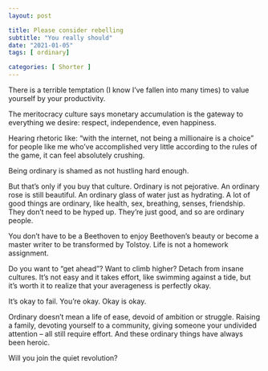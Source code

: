 ```yaml
---
layout: post

title: Please consider rebelling
subtitle: "You really should"
date: "2021-01-05"
tags: [ ordinary]

categories: [ Shorter ]
---
```



There is a terrible temptation (I know I’ve fallen into many times) to value yourself by your productivity.

The meritocracy culture says monetary accumulation is the gateway to everything we desire: respect, independence, even happiness.

Hearing rhetoric like: “with the internet, not being a millionaire is a choice” for people like me who’ve accomplished very little according to the rules of the game, it can feel absolutely crushing.

Being ordinary is shamed as not hustling hard enough.

But that’s only if you buy that culture. Ordinary is not pejorative. An ordinary rose is still beautiful. An ordinary glass of water just as hydrating. A lot of good things are ordinary, like health, sex, breathing, senses, friendship. They don’t need to be hyped up. They’re just good, and so are ordinary people.

You don’t have to be a Beethoven to enjoy Beethoven’s beauty or become a master writer to be transformed by Tolstoy. Life is not a homework assignment.

Do you want to “get ahead”? Want to climb higher? Detach from insane cultures. It’s not easy and it takes effort, like swimming against a tide, but it’s worth it to realize that your averageness is perfectly okay.

It’s okay to fail. You’re okay. Okay is okay.

Ordinary doesn’t mean a life of ease, devoid of ambition or struggle. Raising a family, devoting yourself to a community, giving someone your undivided attention – all still require effort. And these ordinary things have always been heroic.

Will you join the quiet revolution?
